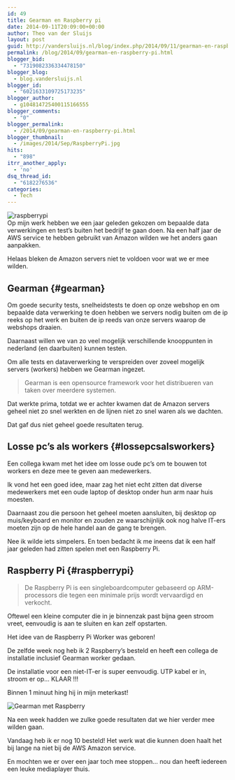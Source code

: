 ```yaml
---
id: 49
title: Gearman en Raspberry pi
date: 2014-09-11T20:09:00+00:00
author: Theo van der Sluijs
layout: post
guid: http://vandersluijs.nl/blog/index.php/2014/09/11/gearman-en-raspberry-pi/
permalink: /blog/2014/09/gearman-en-raspberry-pi.html
blogger_bid:
  - "7319082336334478150"
blogger_blog:
  - blog.vandersluijs.nl
blogger_id:
  - "6021633109725173235"
blogger_author:
  - g104814725400115166555
blogger_comments:
  - "0"
blogger_permalink:
  - /2014/09/gearman-en-raspberry-pi.html
blogger_thumbnail:
  - /images/2014/Sep/RaspberryPi.jpg
hits:
  - "898"
itrr_another_apply:
  - 'no'
dsq_thread_id:
  - "6182276536"
categories:
  - Tech
---
```

![raspberrypi](/images/2014/Sep/RaspberryPi.jpg)  
Op mijn werk hebben we een jaar geleden gekozen om bepaalde data verwerkingen en test&#8217;s buiten het bedrijf te gaan doen. Na een half jaar de AWS service te hebben gebruikt van Amazon wilden we het anders gaan aanpakken.

Helaas bleken de Amazon servers niet te voldoen voor wat we er mee wilden.

## Gearman {#gearman}

Om goede security tests, snelheidstests te doen op onze webshop en om bepaalde data verwerking te doen hebben we servers nodig buiten om de ip reeks op het werk en buiten de ip reeds van onze servers waarop de webshops draaien.

Daarnaast willen we van zo veel mogelijk verschillende knooppunten in nederland (en daarbuiten) kunnen testen.

Om alle tests en dataverwerking te verspreiden over zoveel mogelijk servers (workers) hebben we Gearman ingezet.

> Gearman is een opensource framework voor het distribueren van taken over meerdere systemen.

Dat werkte prima, totdat we er achter kwamen dat de Amazon servers geheel niet zo snel werkten en de lijnen niet zo snel waren als we dachten.

Dat gaf dus niet geheel goede resultaten terug.

## Losse pc&#8217;s als workers {#lossepcsalsworkers}

Een collega kwam met het idee om losse oude pc&#8217;s om te bouwen tot workers en deze mee te geven aan medewerkers.

Ik vond het een goed idee, maar zag het niet echt zitten dat diverse medewerkers met een oude laptop of desktop onder hun arm naar huis moesten.

Daarnaast zou die persoon het geheel moeten aansluiten, bij desktop op muis/keyboard en monitor en zouden ze waarschijnlijk ook nog halve IT-ers moeten zijn op de hele handel aan de gang te brengen.

Nee ik wilde iets simpelers. En toen bedacht ik me ineens dat ik een half jaar geleden had zitten spelen met een Raspberry Pi.

## Raspberry Pi {#raspberrypi}

> De Raspberry Pi is een singleboardcomputer gebaseerd op ARM-processors die tegen een minimale prijs wordt vervaardigd en verkocht. 

Oftewel een kleine computer die in je binnenzak past bijna geen stroom vreet, eenvoudig is aan te sluiten en kan zelf opstarten.

Het idee van de Raspberry Pi Worker was geboren!

De zelfde week nog heb ik 2 Raspberry&#8217;s besteld en heeft een collega de installatie inclusief Gearman worker gedaan.

De installatie voor een niet-IT-er is super eenvoudig. UTP kabel er in, stroom er op&#8230; KLAAR !!!

Binnen 1 minuut hing hij in mijn meterkast! 

![Gearman met Raspberry](/images/2014/Sep/20140128_172416_Burgemeester_C__Koertstraat.jpg)

Na een week hadden we zulke goede resultaten dat we hier verder mee wilden gaan.

Vandaag heb ik er nog 10 besteld! Het werk wat die kunnen doen haalt het bij lange na niet bij de AWS Amazon service.

En mochten we er over een jaar toch mee stoppen&#8230; nou dan heeft iedereen een leuke mediaplayer thuis.